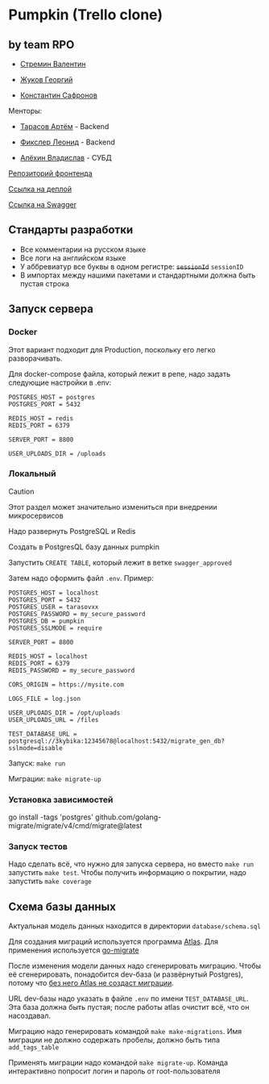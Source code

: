 # Pumpkin (Trello clone)

## by team RPO

- [Стремин Валентин](https://github.com/supchaser)

- [Жуков Георгий](https://github.com/dedxyk594)

- [Константин Сафронов](https://github.com/kosafronov)

Менторы:

- [Тарасов Артём](https://github.com/tarasovxx) - Backend

- [Фикслер Леонид](https://github.com/reddiridabl666) - Backend

- [Алёхин Владислав](https://github.com/3kybika) - СУБД

[Репозиторий фронтенда](https://github.com/frontend-park-mail-ru/2024_2_RPO)

[Ссылка на деплой](https://kanban-pumpkin.ru)

[Ссылка на Swagger](https://dedxyk594.github.io/swagger_ui_RPO/index.html)

## Стандарты разработки

- Все комментарии на русском языке
- Все логи на английском языке
- У аббревиатур все буквы в одном регистре: ~~`sessionId`~~ `sessionID`
- В импортах между нашими пакетами и стандартными должна быть пустая строка

## Запуск сервера

### Docker

Этот вариант подходит для Production, поскольку его легко разворачивать.

Для docker-compose файла, который лежит в репе, надо задать следующие настройки в .env:

```
POSTGRES_HOST = postgres
POSTGRES_PORT = 5432

REDIS_HOST = redis
REDIS_PORT = 6379

SERVER_PORT = 8800

USER_UPLOADS_DIR = /uploads
```

### Локальный

> [!CAUTION]
> Этот раздел может значительно измениться при внедрении микросервисов

Надо развернуть PostgreSQL и Redis

Создать в PostgresQL базу данных pumpkin

Запустить `CREATE TABLE`, который лежит в ветке `swagger_approved`

Затем надо оформить файл `.env`. Пример:

```
POSTGRES_HOST = localhost
POSTGRES_PORT = 5432
POSTGRES_USER = tarasovxx
POSTGRES_PASSWORD = my_secure_password
POSTGRES_DB = pumpkin
POSTGRES_SSLMODE = require

SERVER_PORT = 8800

REDIS_HOST = localhost
REDIS_PORT = 6379
REDIS_PASSWORD = my_secure_password

CORS_ORIGIN = https://mysite.com

LOGS_FILE = log.json

USER_UPLOADS_DIR = /opt/uploads
USER_UPLOADS_URL = /files

TEST_DATABASE_URL = postgresql://3kybika:12345678@localhost:5432/migrate_gen_db?sslmode=disable
```

Запуск: `make run`

Миграции: `make migrate-up`

### Установка зависимостей

go install -tags 'postgres' github.com/golang-migrate/migrate/v4/cmd/migrate@latest

### Запуск тестов

Надо сделать всё, что нужно для запуска сервера, но вместо `make run` запустить `make test`. Чтобы получить информацию о покрытии, надо запустить `make coverage`

## Схема базы данных

Актуальная модель данных находится в директории `database/schema.sql`

Для создания миграций используется программа [Atlas](https://atlasgo.io). Для применения используется [go-migrate](https://github.com/golang-migrate/migrate)

После изменения модели данных надо сгенерировать миграцию. Чтобы её сгенерировать, понадобится dev-база (и развёрнутый Postgres), потому что [без него Atlas не создаст миграции](https://atlasgo.io/atlas-schema/sql#dev-database).

URL dev-базы надо указать в файлe `.env` по имени `TEST_DATABASE_URL`. Эта база должна быть пустая; после работы atlas очистит всё, что он насоздавал.

Миграцию надо генерировать командой `make make-migrations`. Имя миграции не должно содержать пробелы, должно быть типа `add_tags_table`

Применять миграции надо командой `make migrate-up`. Команда интерактивно попросит логин и пароль от root-пользователя
